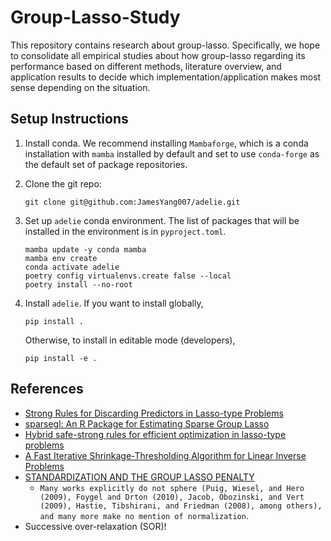 # Group-Lasso-Study

This repository contains research about group-lasso.
Specifically, we hope to consolidate all empirical studies about how group-lasso
regarding its performance based on different methods, literature overview, and application results
to decide which implementation/application makes most sense depending on the situation.

## Setup Instructions

1. Install conda. We recommend installing `Mambaforge`, which is a conda installation with
`mamba` installed by default and set to use `conda-forge` as the default set of package repositories.

2. Clone the git repo:
    ```
    git clone git@github.com:JamesYang007/adelie.git
    ```

3. Set up `adelie` conda environment. The list of packages that will be installed in the environment
is in `pyproject.toml`.
    ```
    mamba update -y conda mamba
    mamba env create
    conda activate adelie
    poetry config virtualenvs.create false --local
    poetry install --no-root
    ```

4. Install `adelie`. If you want to install globally,
    ```
    pip install .
    ```
    Otherwise, to install in editable mode (developers),
    ```
    pip install -e .
    ```

## References

- [Strong Rules for Discarding Predictors in Lasso-type Problems](https://www.stat.cmu.edu/~ryantibs/papers/strongrules.pdf)
- [sparsegl: An R Package for Estimating Sparse Group Lasso](https://arxiv.org/abs/2208.02942)
- [Hybrid safe-strong rules for efficient optimization in lasso-type problems](https://arxiv.org/abs/1704.08742)
- [A Fast Iterative Shrinkage-Thresholding Algorithm
for Linear Inverse Problems](https://www.cs.cmu.edu/afs/cs/Web/People/airg/readings/2012_02_21_a_fast_iterative_shrinkage-thresholding.pdf)
- [STANDARDIZATION AND THE GROUP LASSO PENALTY](https://www.ncbi.nlm.nih.gov/pmc/articles/PMC4527185/)
    - `Many works explicitly do not sphere (Puig, Wiesel, and Hero (2009), Foygel and Drton (2010), Jacob, Obozinski, and Vert (2009), Hastie, Tibshirani, and Friedman (2008), among others), and many more make no mention of normalization`.
- Successive over-relaxation (SOR)!